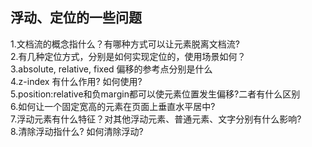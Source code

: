 ## 浮动、定位的一些问题

1.文档流的概念指什么？有哪种方式可以让元素脱离文档流?<br>
2.有几种定位方式，分别是如何实现定位的，使用场景如何？<br>
3.absolute, relative, fixed 偏移的参考点分别是什么<br>
4.z-index 有什么作用? 如何使用?<br>
5.position:relative和负margin都可以使元素位置发生偏移?二者有什么区别<br>
6.如何让一个固定宽高的元素在页面上垂直水平居中?<br>
7.浮动元素有什么特征？对其他浮动元素、普通元素、文字分别有什么影响?<br>
8.清除浮动指什么? 如何清除浮动?<br>